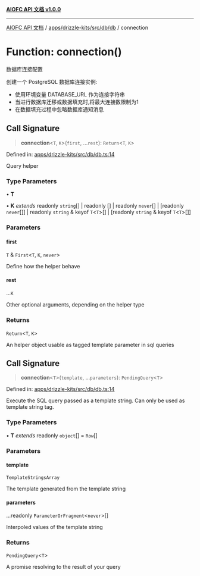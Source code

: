 [**AIOFC API 文档 v1.0.0**](../../../../../../README.md)

***

[AIOFC API 文档](../../../../../../modules.md) / [apps/drizzle-kits/src/db/db](../README.md) / connection

# Function: connection()

数据库连接配置

创建一个 PostgreSQL 数据库连接实例:
- 使用环境变量 DATABASE_URL 作为连接字符串
- 当进行数据库迁移或数据填充时,将最大连接数限制为1
- 在数据填充过程中忽略数据库通知消息

## Call Signature

> **connection**\<`T`, `K`\>(`first`, ...`rest`): `Return`\<`T`, `K`\>

Defined in: [apps/drizzle-kits/src/db/db.ts:14](https://github.com/aiofc-nx/aiofc-server-20250113/blob/c42968e9d610c830827b0ce80268360670d99c8b/apps/drizzle-kits/src/db/db.ts#L14)

Query helper

### Type Parameters

• **T**

• **K** *extends* readonly `string`[] \| readonly \[\] \| readonly `never`[] \| \[readonly `never`[]\] \| readonly `string` & keyof `T`\<`T`\>[] \| \[readonly `string` & keyof `T`\<`T`\>[]\]

### Parameters

#### first

`T` & `First`\<`T`, `K`, `never`\>

Define how the helper behave

#### rest

...`K`

Other optional arguments, depending on the helper type

### Returns

`Return`\<`T`, `K`\>

An helper object usable as tagged template parameter in sql queries

## Call Signature

> **connection**\<`T`\>(`template`, ...`parameters`): `PendingQuery`\<`T`\>

Defined in: [apps/drizzle-kits/src/db/db.ts:14](https://github.com/aiofc-nx/aiofc-server-20250113/blob/c42968e9d610c830827b0ce80268360670d99c8b/apps/drizzle-kits/src/db/db.ts#L14)

Execute the SQL query passed as a template string. Can only be used as template string tag.

### Type Parameters

• **T** *extends* readonly `object`[] = `Row`[]

### Parameters

#### template

`TemplateStringsArray`

The template generated from the template string

#### parameters

...readonly `ParameterOrFragment`\<`never`\>[]

Interpoled values of the template string

### Returns

`PendingQuery`\<`T`\>

A promise resolving to the result of your query
